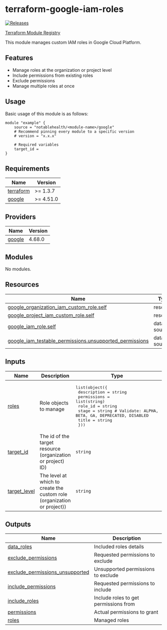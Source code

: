 
<!-- BEGINNING OF PRE-COMMIT-TERRAFORM DOCS HOOK -->
# terraform-google-iam-roles

[![Releases](https://img.shields.io/github/v/release/notablehealth/terraform-google-iam-roles)](https://github.com/notablehealth/terraform-google-iam-roles/releases)

[Terraform Module Registry](https://registry.terraform.io/modules/notablehealth/iam-roles/google)

This module manages custom IAM roles in Google Cloud Platform.

## Features

- Manage roles at the organization or project level
- Include permissions from existing roles
- Exclude permissions
- Manage multiple roles at once

## Usage

Basic usage of this module is as follows:

```hcl
module "example" {
    source = "notablehealth/<module-name>/google"
    # Recommend pinning every module to a specific version
    # version = "x.x.x"

    # Required variables
    target_id =
}
```

## Requirements

| Name | Version |
|------|---------|
| <a name="requirement_terraform"></a> [terraform](#requirement\_terraform) | >= 1.3.7 |
| <a name="requirement_google"></a> [google](#requirement\_google) | >= 4.51.0 |

## Providers

| Name | Version |
|------|---------|
| <a name="provider_google"></a> [google](#provider\_google) | 4.68.0 |

## Modules

No modules.

## Resources

| Name | Type |
|------|------|
| [google_organization_iam_custom_role.self](https://registry.terraform.io/providers/hashicorp/google/latest/docs/resources/organization_iam_custom_role) | resource |
| [google_project_iam_custom_role.self](https://registry.terraform.io/providers/hashicorp/google/latest/docs/resources/project_iam_custom_role) | resource |
| [google_iam_role.self](https://registry.terraform.io/providers/hashicorp/google/latest/docs/data-sources/iam_role) | data source |
| [google_iam_testable_permissions.unsupported_permissions](https://registry.terraform.io/providers/hashicorp/google/latest/docs/data-sources/iam_testable_permissions) | data source |

## Inputs

| Name | Description | Type | Default | Required |
|------|-------------|------|---------|:--------:|
| <a name="input_roles"></a> [roles](#input\_roles) | Role objects to manage | <pre>list(object({<br>    description = string<br>    permissions = list(string)<br>    role_id     = string<br>    stage       = string # Validate: ALPHA, BETA, GA, DEPRECATED, DISABLED<br>    title       = string<br>  }))</pre> | `[]` | no |
| <a name="input_target_id"></a> [target\_id](#input\_target\_id) | The id of the target resource (organization or project) ID) | `string` | n/a | yes |
| <a name="input_target_level"></a> [target\_level](#input\_target\_level) | The level at which to create the custom role (organization or project)) | `string` | `"project"` | no |

## Outputs

| Name | Description |
|------|-------------|
| <a name="output_data_roles"></a> [data\_roles](#output\_data\_roles) | Included roles details |
| <a name="output_exclude_permissions"></a> [exclude\_permissions](#output\_exclude\_permissions) | Requested permissions to exclude |
| <a name="output_exclude_permissions_unsupported"></a> [exclude\_permissions\_unsupported](#output\_exclude\_permissions\_unsupported) | Unsupported permissions to exclude |
| <a name="output_include_permissions"></a> [include\_permissions](#output\_include\_permissions) | Requested permissions to include |
| <a name="output_include_roles"></a> [include\_roles](#output\_include\_roles) | Include roles to get permissions from |
| <a name="output_permissions"></a> [permissions](#output\_permissions) | Actual permissions to grant |
| <a name="output_roles"></a> [roles](#output\_roles) | Managed roles |


<!-- END OF PRE-COMMIT-TERRAFORM DOCS HOOK -->
